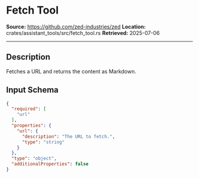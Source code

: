 # Fetch Tool

**Source:** https://github.com/zed-industries/zed
**Location:** crates/assistant_tools/src/fetch_tool.rs
**Retrieved:** 2025-07-06

---

## Description

Fetches a URL and returns the content as Markdown.

## Input Schema

```json
{
  "required": [
    "url"
  ],
  "properties": {
    "url": {
      "description": "The URL to fetch.",
      "type": "string"
    }
  },
  "type": "object",
  "additionalProperties": false
}
```